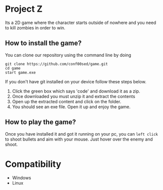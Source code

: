 # Project Z

Its a 2D game where the character starts outside of nowhere and you need to kill zombies in order to win.

##  How to install the game?

You can clone our repository using the command line by doing
```
git clone https://github.com/conf00sed/game.git
cd game
start game.exe
```
If you don't have git installed on your device follow these steps below.
1. Click the green box which says 'code' and download it as a zip.
2. Once downloaded you must unzip it and extract the contents
3. Open up the extracted content and click on the folder.
4. You should see an exe file. Open it up and enjoy the game.

## How to play the game?
Once you have installed it and got it running on your pc, you can `left click ` to shoot bullets and aim with your mouse. Just hover over the enemy and shoot.

# Compatibility
- Windows
- Linux
